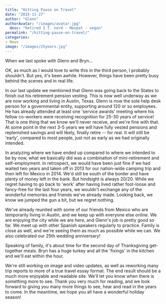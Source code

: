 ```yaml
---
title: "Hitting Pause on Travel"
date: "2015-11-27"
author: "Glenn"
authorAvatar: "/images/avatar.jpg"
  desc: "Retired I.T. nerd - Mexpat - vegan"
permalink: "/hitting-pause-on-travel/"
categories:
- News
image: "/images/25years.jpg"
---
```


When we last spoke with Glenn and Bryn...

OK, as much as I would love to write this in the third person, I probably shouldn't. But yes, it's been awhile. However, things have been pretty busy behind the scenes and in real life. 

<!--more-->

In our last update we mentioned that Glenn was going back to the States to finish out his retirement pension vesting. This is now well underway as we are now working and living in Austin, Texas. Glenn is now the sole help desk person for a governmental entity, supporting around 120 or so employees. He has already attended at least one 'service awards' meeting where his fellow co-workers were receiving recognition for 25-30 years of service! That is one thing that we know we'll never receive, and we're fine with that. At some point in the next 3-5 years we will have fully vested pensions and replenished savings and will likely, finally retire -- for real. It will still be 'early', compared to most people, just not as early as we had originally intended.

In analyzing where we have ended up compared to where we intended to be by now, what we basically did was a combination of mini-retirement and self-employment. In retrospect, we would have been just fine if we had waited two years and taken off in 2013 for our nation-wide camping trip and then left for Mexico in 2014. We'd still be south of the border and have plenty of money left in the bank. But hindsight is always 20/20. While we regret having to go back to 'work' after having lived rather foot-loose and fancy-free for the last four years, we wouldn't exchange any of the wonderful memories and friends we've already made. Looking back, we know we jumped the gun a bit, but we regret nothing.

We've already reunited with some of our friends from Mexico who are temporarily living in Austin, and we keep up with everyone else online. We are enjoying the city while we are here, and Glenn's job is pretty good so far. We meet up with other Spanish speakers regularly to practice. Family is close as well, and we're seeing them as much as possible while we can. We also celebrated our 25th wedding anniversary!

Speaking of family, it's about time for the second day of Thanksgiving get-together meals. Bryn has a huge turkey and all the 'fixings' in the kitchen and we'll eat within the hour. 

We're still working on image and video updates, as well as reworking many trip reports to more of a true travel essay format. The end result should be a much more enjoyable and readable site. We'll let you know when there is something more to see. Thank you very much for reading, and we look forward to giving you many more things to see, hear and read in the years to come. In the meantime, we hope you all have a wonderful holiday season!